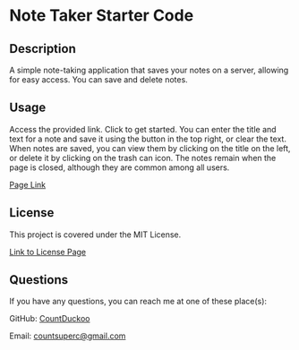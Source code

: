 # Note Taker Starter Code

## Description

A simple note-taking application that saves your notes on a server, allowing for easy access. You can save and delete notes.

## Usage
Access the provided link. Click to get started. You can enter the title and text for a note and save it using the button in the top right, or clear the text. When notes are saved, you can view them by clicking on the title on the left, or delete it by clicking on the trash can icon. The notes remain when the page is closed, although they are common among all users.

[Page Link](https://count-note-taker-2bf22bbb7352.herokuapp.com/)

## License

This project is covered under the MIT License.

[Link to License Page](/LICENSE)

## Questions

If you have any questions, you can reach me at one of these place(s):  

GitHub: [CountDuckoo](github.com/CountDuckoo)

Email: [countsuperc@gmail.com](mailto:countsuperc@gmail.com)